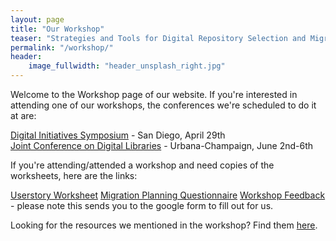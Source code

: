 ```yaml
---
layout: page
title: "Our Workshop"
teaser: "Strategies and Tools for Digital Repository Selection and Migration"
permalink: "/workshop/"
header:
    image_fullwidth: "header_unsplash_right.jpg"
---
```

Welcome to the Workshop page of our website.  If you're interested in attending one of our workshops, the conferences we're scheduled to do it at are: 

[Digital Initiatives Symposium](https://digital.sandiego.edu/symposium/2019/) - San Diego, April 29th<br>
[Joint Conference on Digital Libraries](https://2019.jcdl.org/) - Urbana-Champaign, June 2nd-6th


If you're attending/attended a workshop and need copies of the worksheets, here are the links:  

[Userstory Worksheet](https://bridge2hyku.github.io/images/userstory-worksheet.pdf)
[Migration Planning Questionnaire](https://bridge2hyku.github.io/images/migration-planning-questionnaire.pdf)
[Workshop Feedback](https://forms.gle/8tuKJeDCBUUxWr3m9) - please note this sends you to the google form to fill out for us. 

Looking for the resources we mentioned in the workshop? Find them [here](http://bit.ly/migration-articles).


